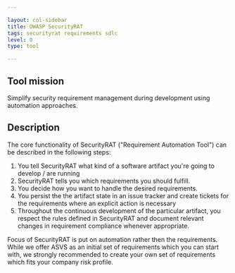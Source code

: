 ```yaml
---

layout: col-sidebar
title: OWASP SecurityRAT
tags: securityrat requirements sdlc
level: 0
type: tool

---
```


## Tool mission 

Simplify security requirement management during development using automation approaches.

## Description
The core functionality of SecurityRAT ("Requirement Automation Tool") can be described in the following steps:

1. You tell SecurityRAT what kind of a software artifact you're going to develop / are running
2. SecurityRAT tells you which requirements you should fulfill.
3. You decide how you want to handle the desired requirements.
4. You persist the the artifact state in an issue tracker and create tickets for the requirements where an explicit action is necessary
5. Throughout the continuous development of the particular artifact, you respect the rules defined in SecurityRAT and document relevant changes in requirement compliance whenever appropriate.

Focus of SecurityRAT is put on automation rather then the requirements. While we offer ASVS as an initial set of requirements which you can start with, we strongly recommended to create your own set of requirements which fits your company risk profile.
